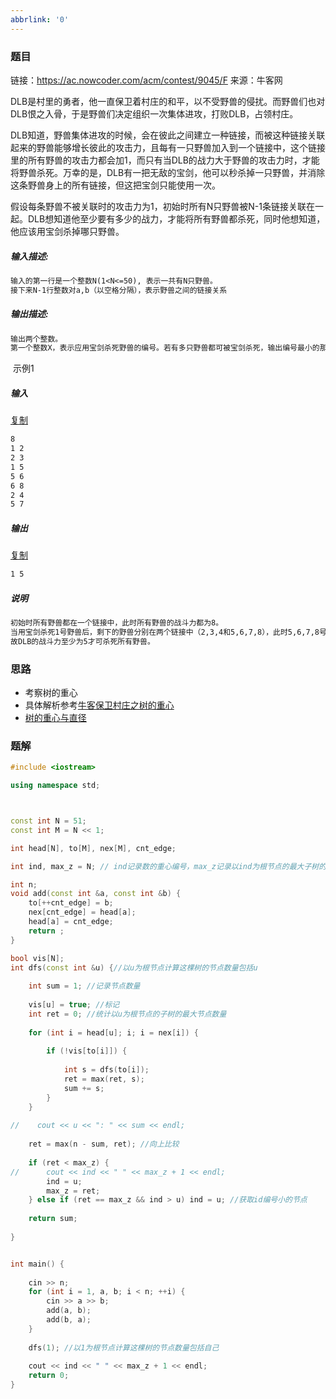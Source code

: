 ```yaml
---
abbrlink: '0'
---
```

### 题目

链接：https://ac.nowcoder.com/acm/contest/9045/F
来源：牛客网



DLB是村里的勇者，他一直保卫着村庄的和平，以不受野兽的侵扰。而野兽们也对DLB恨之入骨，于是野兽们决定组织一次集体进攻，打败DLB，占领村庄。 

  DLB知道，野兽集体进攻的时候，会在彼此之间建立一种链接，而被这种链接关联起来的野兽能够增长彼此的攻击力，且每有一只野兽加入到一个链接中，这个链接里的所有野兽的攻击力都会加1，而只有当DLB的战力大于野兽的攻击力时，才能将野兽杀死。万幸的是，DLB有一把无敌的宝剑，他可以秒杀掉一只野兽，并消除这条野兽身上的所有链接，但这把宝剑只能使用一次。 

  假设每条野兽不被关联时的攻击力为1，初始时所有N只野兽被N-1条链接关联在一起。DLB想知道他至少要有多少的战力，才能将所有野兽都杀死，同时他想知道，他应该用宝剑杀掉哪只野兽。 

##### 输入描述:

```tex
输入的第一行是一个整数N(1<N<=50), 表示一共有N只野兽。 
接下来N-1行整数对a,b（以空格分隔），表示野兽之间的链接关系
```

##### 输出描述:

```tex
输出两个整数。
第一个整数X，表示应用宝剑杀死野兽的编号。若有多只野兽都可被宝剑杀死，输出编号最小的那个 第二个整数T，表示DLB至少需要有的战斗力
```

​                            示例1                        

##### 输入

[复制](javascript:void(0);)

```tex
8
1 2
2 3
1 5
5 6
6 8
2 4
5 7
```

##### 输出

[复制](javascript:void(0);)

```tex
1 5
```

##### 说明

```tex
初始时所有野兽都在一个链接中，此时所有野兽的战斗力都为8。
当用宝剑杀死1号野兽后，剩下的野兽分别在两个链接中（2,3,4和5,6,7,8），此时5,6,7,8号野兽战斗力皆为4；2,3,4号野兽的战斗力为3。
故DLB的战斗力至少为5才可杀死所有野兽。
```



### 思路

* 考察树的重心
* 具体解析参考[牛客保卫村庄之树的重心 ](http://blog.axieyun.top/html/牛客保卫村庄之树的重心.html)
* [树的重心与直径](https://axieyun.top/posts/a880.html#toc-heading-3)



### 题解



~~~c++
#include <iostream>

using namespace std;



const int N = 51;
const int M = N << 1;

int head[N], to[M], nex[M], cnt_edge;

int ind, max_z = N; // ind记录数的重心编号，max_z记录以ind为根节点的最大子树的节点数量

int n;
void add(const int &a, const int &b) {
    to[++cnt_edge] = b; 
    nex[cnt_edge] = head[a];
    head[a] = cnt_edge;
    return ;
}

bool vis[N];
int dfs(const int &u) {//以u为根节点计算这棵树的节点数量包括u
	
	int sum = 1; //记录节点数量
	
	vis[u] = true; //标记
	int ret = 0; //统计以u为根节点的子树的最大节点数量
    
	for (int i = head[u]; i; i = nex[i]) {
		
		if (!vis[to[i]]) {
	
			int s = dfs(to[i]);
			ret = max(ret, s);
			sum += s;
		}
    }
    
//    cout << u << ": " << sum << endl;
    
    ret = max(n - sum, ret); //向上比较
    
    if (ret < max_z) {
//    	cout << ind << " " << max_z + 1 << endl;
		ind = u;
		max_z = ret;		
	} else if (ret == max_z && ind > u) ind = u; //获取id编号小的节点
    
    return sum;
    
}


int main() {
    
    cin >> n;
    for (int i = 1, a, b; i < n; ++i) {
        cin >> a >> b;
        add(a, b);
        add(b, a);
    }
    
    dfs(1); //以1为根节点计算这棵树的节点数量包括自己
    
    cout << ind << " " << max_z + 1 << endl;
    return 0;
}
~~~

